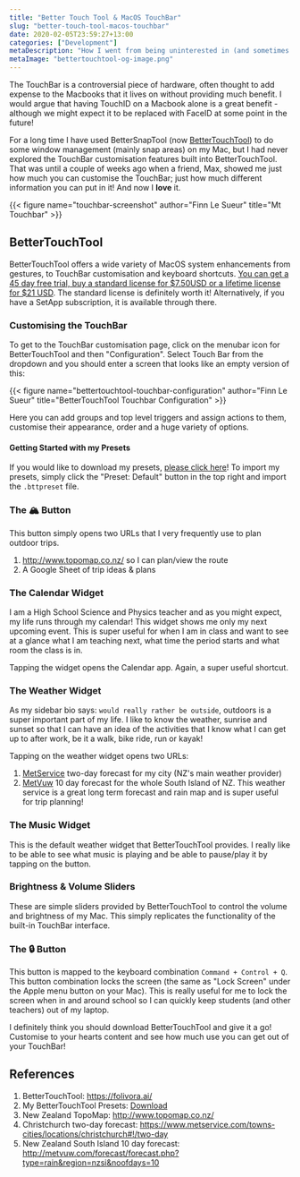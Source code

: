 ```yaml
---
title: "Better Touch Tool & MacOS TouchBar"
slug: "better-touch-tool-macos-touchbar"
date: 2020-02-05T23:59:27+13:00
categories: ["Development"]
metaDescription: "How I went from being uninterested in (and sometimes frustrated with) the MacOS TouchBar, to customising it hugely to boost my productivity add a bit of whimsy into my life."
metaImage: "bettertouchtool-og-image.png"
---
```


The TouchBar is a controversial piece of hardware, often thought to add expense to the Macbooks that it lives on without providing much benefit. I would argue that having TouchID on a Macbook alone is a great benefit - although we might expect it to be replaced with FaceID at some point in the future!

For a long time I have used BetterSnapTool (now [BetterTouchTool](https://folivora.ai/)) to do some window management (mainly snap areas) on my Mac, but I had never explored the TouchBar customisation features built into BetterTouchTool. That was until a couple of weeks ago when a friend, Max, showed me just how much you can customise the TouchBar; just how much different information you can put in it! And now I __love__ it.

{{< figure name="touchbar-screenshot" author="Finn Le Sueur" title="Mt Touchbar" >}}

## BetterTouchTool

BetterTouchTool offers a wide variety of MacOS system enhancements from gestures, to TouchBar customisation and keyboard shortcuts. [You can get a 45 day free trial, buy a standard license for $7.50USD or a lifetime license for $21 USD](https://folivora.ai/buy). The standard license is definitely worth it! Alternatively, if you have a SetApp subscription, it is available through there.

### Customising the TouchBar

To get to the TouchBar customisation page, click on the menubar icon for BetterTouchTool and then "Configuration". Select Touch Bar from the dropdown and you should enter a screen that looks like an empty version of this:

{{< figure name="bettertouchtool-touchbar-configuration" author="Finn Le Sueur" title="BetterTouchTool Touchbar Configuration" >}}

Here you can add groups and top level triggers and assign actions to them, customise their appearance, order and a huge variety of options.

#### Getting Started with my Presets

If you would like to download my presets, [please click here](/posts/better-touch-tool-macos-touchbar/FinnLeSueur.bttpreset)! To import my presets, simply click the "Preset: Default" button in the top right and import the `.bttpreset` file.

### The 🏔 Button

This button simply opens two URLs that I very frequently use to plan outdoor trips.

1. http://www.topomap.co.nz/ so I can plan/view the route
2. A Google Sheet of trip ideas & plans

### The Calendar Widget

I am a High School Science and Physics teacher and as you might expect, my life runs through my calendar! This widget shows me only my next upcoming event. This is super useful for when I am in class and want to see at a glance what I am teaching next, what time the period starts and what room the class is in.

Tapping the widget opens the Calendar app. Again, a super useful shortcut.

### The Weather Widget

As my sidebar bio says: `would really rather be outside`, outdoors is a super important part of my life. I like to know the weather, sunrise and sunset so that I can have an idea of the activities that I know what I can get up to after work, be it a walk, bike ride, run or kayak!

Tapping on the weather widget opens two URLs:

1. [MetService](https://www.metservice.com/towns-cities/locations/christchurch#!/two-day) two-day forecast for my city (NZ's main weather provider)
2. [MetVuw](http://metvuw.com/forecast/forecast.php?type=rain&region=nzsi&noofdays=10) 10 day forecast for the whole South Island of NZ. This weather service is a great long term forecast and rain map and is super useful for trip planning!

### The Music Widget

This is the default weather widget that BetterTouchTool provides. I really like to be able to see what music is playing and be able to pause/play it by tapping on the button.

### Brightness & Volume Sliders

These are simple sliders provided by BetterTouchTool to control the volume and brightness of my Mac. This simply replicates the functionality of the built-in TouchBar interface.

### The 🔒 Button

This button is mapped to the keyboard combination `Command + Control + Q`. This button combination locks the screen (the same as "Lock Screen" under the Apple menu button on your Mac). This is really useful for me to lock the screen when in and around school so I can quickly keep students (and other teachers) out of my laptop.

I definitely think you should download BetterTouchTool and give it a go! Customise to your hearts content and see how much use you can get out of your TouchBar!

## References

1. BetterTouchTool: https://folivora.ai/
2. My BetterTouchTool Presets: [Download](/posts/better-touch-tool-macos-touchbar/FinnLeSueur.bttpreset)
3. New Zealand TopoMap: http://www.topomap.co.nz/
4. Christchurch two-day forecast: https://www.metservice.com/towns-cities/locations/christchurch#!/two-day
5. New Zealand South Island 10 day forecast: http://metvuw.com/forecast/forecast.php?type=rain&region=nzsi&noofdays=10
